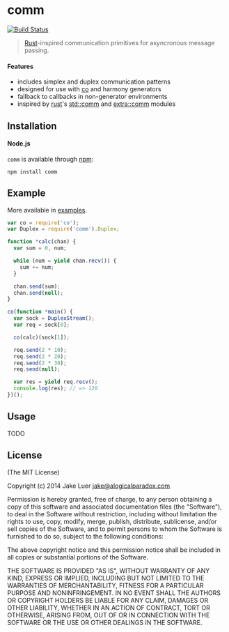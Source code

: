 # comm

[![Build Status](https://travis-ci.org/logicalparadox/comm.png?branch=master)](https://travis-ci.org/logicalparadox/comm)

> [Rust](http://rust-lang.org/)-inspired communication primitives for asyncronous message passing.

#### Features

- includes simplex and duplex communication patterns
- designed for use with [co](https://github.com/visionmedia/co) and harmony generators
- fallback to callbacks in non-generator environments
- inspired by [rust](http://rust-lang.org)'s [std::comm](http://static.rust-lang.org/doc/master/std/comm/index.html) and 
[extra::comm](http://static.rust-lang.org/doc/master/extra/comm/index.html) modules

## Installation

#### Node.js

`comm` is available through [npm](http://npmjs.org):

    npm install comm

## Example

More available in [examples](./examples/).

```js
var co = require('co');
var Duplex = require('comm').Duplex;

function *calc(chan) {
  var sum = 0, num;

  while (num = yield chan.recv()) {
    sum += num;
  }

  chan.send(sum);
  chan.send(null);
}

co(function *main() {
  var sock = DuplexStream();
  var req = sock[0];

  co(calc)(sock[1]);

  req.send(2 * 10);
  req.send(2 * 20);
  req.send(2 * 30);
  req.send(null);

  var res = yield req.recv();
  console.log(res); // => 120
})();
```

## Usage

TODO

## License

(The MIT License)

Copyright (c) 2014 Jake Luer <jake@alogicalparadox.com>

Permission is hereby granted, free of charge, to any person obtaining a copy
of this software and associated documentation files (the "Software"), to deal
in the Software without restriction, including without limitation the rights
to use, copy, modify, merge, publish, distribute, sublicense, and/or sell
copies of the Software, and to permit persons to whom the Software is
furnished to do so, subject to the following conditions:

The above copyright notice and this permission notice shall be included in
all copies or substantial portions of the Software.

THE SOFTWARE IS PROVIDED "AS IS", WITHOUT WARRANTY OF ANY KIND, EXPRESS OR
IMPLIED, INCLUDING BUT NOT LIMITED TO THE WARRANTIES OF MERCHANTABILITY,
FITNESS FOR A PARTICULAR PURPOSE AND NONINFRINGEMENT. IN NO EVENT SHALL THE
AUTHORS OR COPYRIGHT HOLDERS BE LIABLE FOR ANY CLAIM, DAMAGES OR OTHER
LIABILITY, WHETHER IN AN ACTION OF CONTRACT, TORT OR OTHERWISE, ARISING FROM,
OUT OF OR IN CONNECTION WITH THE SOFTWARE OR THE USE OR OTHER DEALINGS IN
THE SOFTWARE.
